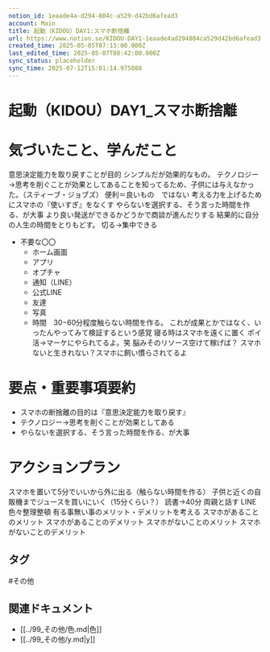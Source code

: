 ```yaml
---
notion_id: 1eaade4a-d294-804c-a529-d42bd6afead3
account: Main
title: 起動（KIDOU）DAY1:スマホ断捨離
url: https://www.notion.so/KIDOU-DAY1-1eaade4ad294804ca529d42bd6afead3
created_time: 2025-05-05T07:13:00.000Z
last_edited_time: 2025-05-07T08:42:00.000Z
sync_status: placeholder
sync_time: 2025-07-12T15:01:14.975088
---
```

# 起動（KIDOU）DAY1_スマホ断捨離

# 気づいたこと、学んだこと
意思決定能力を取り戻すことが目的
シンプルだが効果的なもの。
テクノロジー→思考を削ぐことが効果としてあることを知ってるため、子供には与えなかった。（スティーブ・ジョブズ）
便利＝良いもの　ではない
考える力を上げるためにスマホの『使いすぎ』をなくす
やらないを選択する、そう言った時間を作る、が大事
より良い発送ができるかどうかで商談が進んだりする
結果的に自分の人生の時間をとりもどす。
切る→集中できる
- 不要な〇〇
  - ホーム画面
  - アプリ
  - オプチャ
  - 通知（LINE）
  - 公式LINE
  - 友達
  - 写真
  - 時間　30−60分程度触らない時間を作る。
これが成果とかではなく、いったんやってみて検証するという感覚
寝る時はスマホを遠くに置く
ポイ活→マーケにやられてるよ。笑
脳みそのリソース空けて稼げば？
スマホないと生きれない？スマホに飼い慣らされてるよ
# 要点・重要事項要約
- スマホの断捨離の目的は『意思決定能力を取り戻す』
- テクノロジー→思考を削ぐことが効果としてある
- やらないを選択する、そう言った時間を作る、が大事
# アクションプラン
スマホを置いて5分でいいから外に出る（触らない時間を作る）
  子供と近くの自販機までジュースを買いにいく（15分くらい？）
  読書→40分
  両親と話す
  LINE色々整理整頓
有る事無い事のメリット・デメリットを考える
  スマホがあることのメリット
  スマホがあることのデメリット
  スマホがないことのメリット
  スマホがないことのデメリット

## タグ

#その他 

## 関連ドキュメント

- [[../99_その他/色.md|色]]
- [[../99_その他/y.md|y]]
